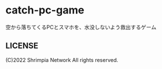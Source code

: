 # catch-pc-game

空から落ちてくるPCとスマホを、水没しないよう救出するゲーム

## LICENSE

(C)2022 Shrimpia Network All rights reserved.
